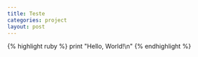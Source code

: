 ```yaml
---
title: Teste
categories: project
layout: post
---
```


{% highlight ruby %}
print "Hello, World!\n"
{% endhighlight %}